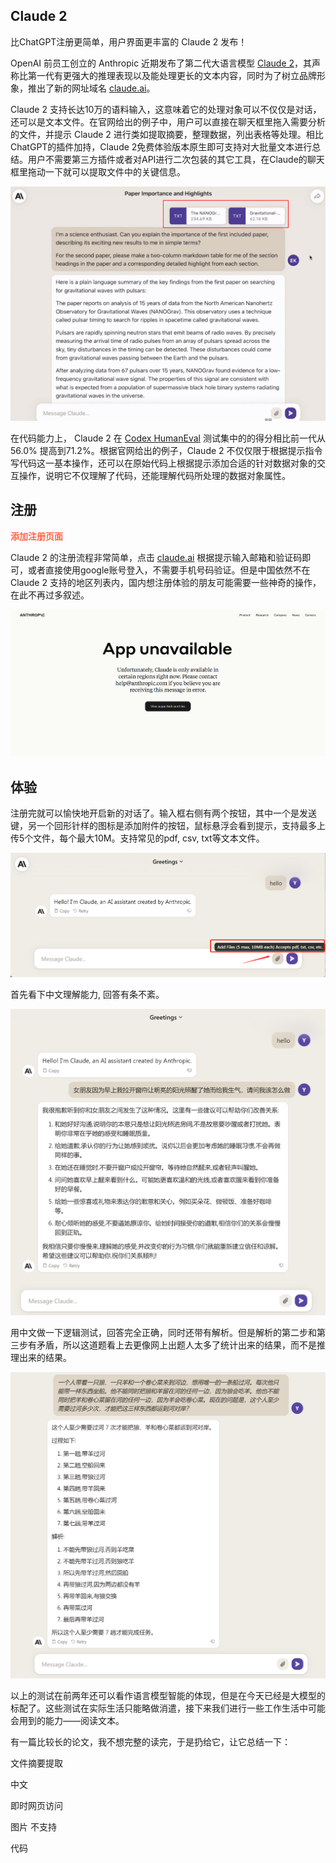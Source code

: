 ## Claude 2

比ChatGPT注册更简单，用户界面更丰富的 Claude 2 发布！

OpenAI 前员工创立的 Anthropic 近期发布了第二代大语言模型 [Claude 2](https://www.anthropic.com/index/claude-2)，其声称比第一代有更强大的推理表现以及能处理更长的文本内容，同时为了树立品牌形象，推出了新的网址域名 [claude.ai](https://claude.ai/)。

Claude 2 支持长达10万的语料输入，这意味着它的处理对象可以不仅仅是对话，还可以是文本文件。在官网给出的例子中，用户可以直接在聊天框里拖入需要分析的文件，并提示 Claude 2 进行类如提取摘要，整理数据，列出表格等处理。相比ChatGPT的插件加持，Claude 2免费体验版本原生即可支持对大批量文本进行总结。用户不需要第三方插件或者对API进行二次包装的其它工具，在Claude的聊天框里拖动一下就可以提取文件中的关键信息。

![claude](imgs/claude.png)

在代码能力上， Claude 2 在 [Codex HumanEval](https://github.com/openai/human-eval) 测试集中的的得分相比前一代从 56.0% 提高到71.2%。根据官网给出的例子，Claude 2 不仅仅限于根据提示指令写代码这一基本操作，还可以在原始代码上根据提示添加合适的针对数据对象的交互操作，说明它不仅理解了代码，还能理解代码所处理的数据对象属性。

## 注册

**<font color='Tomato'>添加注册页面</font>**

Claude 2 的注册流程非常简单，点击 [claude.ai](https://claude.ai/) 根据提示输入邮箱和验证码即可，或者直接使用google账号登入，不需要手机号码验证。但是中国依然不在 Claude 2 支持的地区列表内，国内想注册体验的朋友可能需要一些神奇的操作，在此不再过多叙述。

![claude_register.png](imgs/claude_register.png)

## 体验

注册完就可以愉快地开启新的对话了。输入框右侧有两个按钮，其中一个是发送键，另一个回形针样的图标是添加附件的按钮，鼠标悬浮会看到提示，支持最多上传5个文件，每个最大10M。支持常见的pdf, csv, txt等文本文件。

![](imgs/claude_chat.png)

首先看下中文理解能力, 回答有条不紊。

![](imgs/claude_chinese.png)

用中文做一下逻辑测试，回答完全正确，同时还带有解析。但是解析的第二步和第三步有矛盾，所以这道题看上去更像网上出题人太多了统计出来的结果，而不是推理出来的结果。

![claude_logic](imgs/claude_logic.png)

以上的测试在前两年还可以看作语言模型智能的体现，但是在今天已经是大模型的标配了。这些测试在实际生活只能略做消遣，接下来我们进行一些工作生活中可能会用到的能力——阅读文本。

有一篇比较长的论文，我不想完整的读完，于是扔给它，让它总结一下：



文件摘要提取

中文



即时网页访问

图片  不支持

代码  
